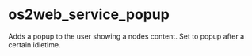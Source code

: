 os2web_service_popup
====================

Adds a popup to the user showing a nodes content. Set to popup after a certain idletime.
